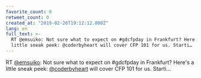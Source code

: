 ```yaml
---
favorite_count: 0
retweet_count: 0
created_at: "2019-02-26T19:12:12.000Z"
lang: en
full_text: >-
  RT @emsuiko: Not sure what to expect on #gdcfpday in Frankfurt? Here's a
  little sneak peek: @coderbyheart will cover CFP 101 for us. Starti…
---
```


RT [@emsuiko](https://twitter.com/emsuiko): Not sure what to expect on #gdcfpday
in Frankfurt? Here's a little sneak peek:
[@coderbyheart](https://twitter.com/coderbyheart) will cover CFP 101 for us.
Starti…
